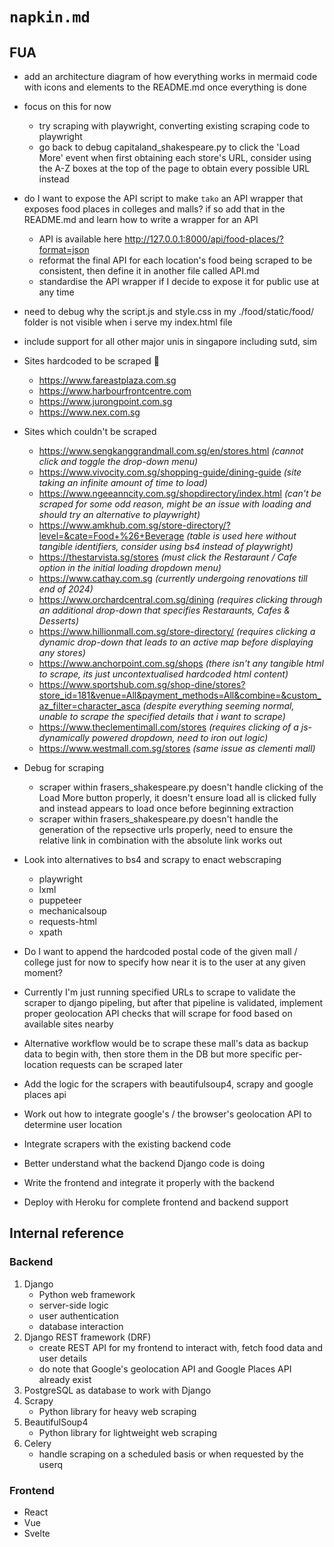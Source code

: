 # `napkin.md`

## FUA

* add an architecture diagram of how everything works in mermaid code with icons and elements to the README.md once everything is done

* focus on this for now
    * try scraping with playwright, converting existing scraping code to playwright
    * go back to debug capitaland_shakespeare.py to click the 'Load More' event when first obtaining each store's URL, consider using the A-Z boxes at the top of the page to obtain every possible URL instead

* do I want to expose the API script to make `tako` an API wrapper that exposes food places in colleges and malls? if so add that in the README.md and learn how to write a wrapper for an API
    * API is available here http://127.0.0.1:8000/api/food-places/?format=json
    * reformat the final API for each location's food being scraped to be consistent, then define it in another file called API.md
    * standardise the API wrapper if I decide to expose it for public use at any time

* need to debug why the script.js and style.css in my ./food/static/food/ folder is not visible when i serve my index.html file

* include support for all other major unis in singapore including sutd, sim

* Sites hardcoded to be scraped :robot:

    * https://www.fareastplaza.com.sg
    * https://www.harbourfrontcentre.com
    * https://www.jurongpoint.com.sg
    * https://www.nex.com.sg

* Sites which couldn't be scraped
    * https://www.sengkanggrandmall.com.sg/en/stores.html *(cannot click and toggle the drop-down menu)*
    * https://www.vivocity.com.sg/shopping-guide/dining-guide *(site taking an infinite amount of time to load)*
    * https://www.ngeeanncity.com.sg/shopdirectory/index.html *(can't be scraped for some odd reason, might be an issue with loading and should try an alternative to playwright)*
    * https://www.amkhub.com.sg/store-directory/?level=&cate=Food+%26+Beverage *(table is used here without tangible identifiers, consider using bs4 instead of playwright)*
    * https://thestarvista.sg/stores *(must click the Restaraunt / Cafe option in the initial loading dropdown menu)*
    * https://www.cathay.com.sg *(currently undergoing renovations till end of 2024)*
    * https://www.orchardcentral.com.sg/dining *(requires clicking through an additional drop-down that specifies Restaraunts, Cafes & Desserts)*
    * https://www.hillionmall.com.sg/store-directory/ *(requires clicking a dynamic drop-down that leads to an active map before displaying any stores)*
    * https://www.anchorpoint.com.sg/shops *(there isn't any tangible html to scrape, its just uncontextualised hardcoded html content)*
    * https://www.sportshub.com.sg/shop-dine/stores?store_id=181&venue=All&payment_methods=All&combine=&custom_az_filter=character_asca *(despite everything seeming normal, unable to scrape the specified details that i want to scrape)*
    * https://www.theclementimall.com/stores *(requires clicking of a js-dynamically powered dropdown, need to iron out logic)*
    * https://www.westmall.com.sg/stores *(same issue as clementi mall)*

* Debug for scraping
    * scraper within frasers_shakespeare.py doesn't handle clicking of the Load More button properly, it doesn't ensure load all is clicked fully and instead appears to load once before beginning extraction
    * scraper within frasers_shakespeare.py doesn't handle the generation of the repsective urls properly, need to ensure the relative link in combination with the absolute link works out

* Look into alternatives to bs4 and scrapy to enact webscraping
    * playwright
    * lxml
    * puppeteer
    * mechanicalsoup
    * requests-html
    * xpath

* Do I want to append the hardcoded postal code of the given mall / college just for now to specify how near it is to the user at any given moment?
* Currently I'm just running specified URLs to scrape to validate the scraper to django pipeling, but after that pipeline is validated, implement proper geolocation API checks that will scrape for food based on available sites nearby
* Alternative workflow would be to scrape these mall's data as backup data to begin with, then store them in the DB but more specific per-location requests can be scraped later
* Add the logic for the scrapers with beautifulsoup4, scrapy and google places api
* Work out how to integrate google's / the browser's geolocation API to determine user location
* Integrate scrapers with the existing backend code
* Better understand what the backend Django code is doing 
* Write the frontend and integrate it properly with the backend
* Deploy with Heroku for complete frontend and backend support

## Internal reference

### Backend

1. Django
    * Python web framework
    * server-side logic
    * user authentication
    * database interaction
2. Django REST framework (DRF)
    * create REST API for my frontend to interact with, fetch food data and user details
    * do note that Google's geolocation API and Google Places API already exist
3. PostgreSQL as database to work with Django
4. Scrapy
    * Python library for heavy web scraping
5. BeautifulSoup4
    * Python library for lightweight web scraping
6. Celery
    * handle scraping on a scheduled basis or when requested by the userq

### Frontend

* React
* Vue
* Svelte